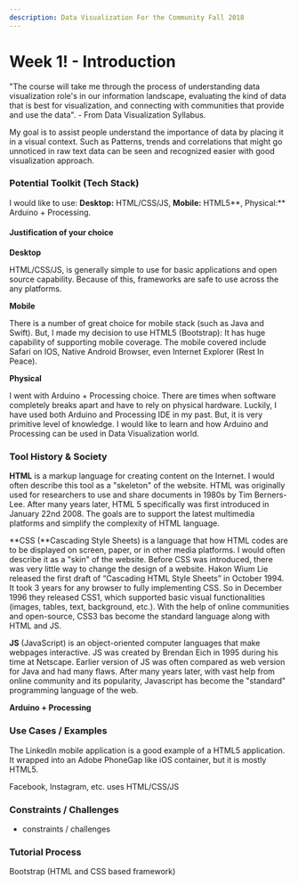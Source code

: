 ```yaml
---
description: Data Visualization For the Community Fall 2018
---
```


# Week 1! - Introduction

"The course will take me through the process of understanding data visualization role's in our information landscape, evaluating the kind of data that is best for visualization, and connecting with communities that provide and use the data". - From Data Visualization Syllabus.

My goal is to assist people understand the importance of data by placing it in a visual context. Such as Patterns, trends and correlations that might go unnoticed in raw text data can be seen and recognized easier with good visualization approach.

### Potential Toolkit \(Tech Stack\)

I would like to use: **Desktop:** HTML/CSS/JS, **Mobile:** HTML5**, Physical:** Arduino + Processing. 

#### Justification of your choice

**Desktop**

HTML/CSS/JS, is generally simple to use for basic applications and open source capability. Because of this, frameworks are safe to use across the any platforms. 

**Mobile**

There is a number of great choice for mobile stack \(such as Java and Swift\). But, I made my decision to use HTML5 \(Bootstrap\): It has huge capability of supporting mobile coverage. The mobile covered include Safari on IOS, Native Android Browser, even Internet Explorer \(Rest In Peace\). 

**Physical**

I went with Arduino + Processing choice. There are times when software completely breaks apart and have to rely on physical hardware. Luckily, I have used both Arduino and Processing IDE in my past. But, it is very primitive level of knowledge. I would like to learn and how Arduino and Processing can be used in Data Visualization world.  

### Tool History & Society

**HTML** is a markup language for creating content on the Internet. I would often describe this tool as a "skeleton" of the website. HTML was originally used for researchers to use and share documents in 1980s by Tim Berners-Lee. After many years later, HTML 5 specifically was first introduced in January 22nd 2008. The goals are to support the latest multimedia platforms and simplify the complexity of HTML language.

**CSS \(**Cascading Style Sheets\) is a language that how HTML codes are to be displayed on screen, paper, or in other media platforms. I would often describe it as a "skin" of the website. Before CSS was introduced, there was very little way to change the design of a website. Hakon Wium Lie released the first draft of “Cascading HTML Style Sheets” in October 1994. It took 3 years for any browser to fully implementing CSS. So in December 1996 they released CSS1, which supported basic visual functionalities \(images, tables, text, background, etc.\). With the help of online communities and open-source, CSS3 bas become the standard language along with HTML and JS. 

**JS** \(JavaScript\) is an object-oriented computer languages that make webpages interactive. JS was created by Brendan Eich in 1995 during his time at Netscape. Earlier version of JS was often compared as web version for Java and had many flaws. After many years later, with vast help from online community and its popularity, Javascript has become the "standard" programming language of the web.

**Arduino + Processing**

### Use Cases / Examples

The LinkedIn mobile application is a good example of a HTML5 application. It wrapped into an Adobe PhoneGap like iOS container, but it is mostly HTML5. 

Facebook, Instagram, etc. uses HTML/CSS/JS 



### Constraints / Challenges

* constraints / challenges



### Tutorial Process

Bootstrap \(HTML and CSS based framework\)

